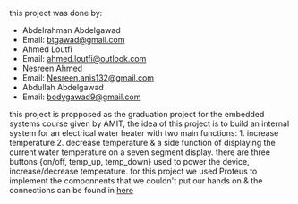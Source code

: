 this project was done by:
  * Abdelrahman Abdelgawad 
  *   Email: btgawad@gmail.com
  * Ahmed Loutfi
  *   Email: ahmed.loutfi@outlook.com
  * Nesreen Ahmed
  *   Email: Nesreen.anis132@gmail.com
  *  Abdullah Abdelgawad
  *   Email: bodygawad9@gmail.com

this project is propposed as the graduation project for the embedded systems course given by AMIT, the idea of this project is to build an internal system for an 
electrical water heater with two main functions:
    1. increase temperature 
    2. decrease temperature
& a side function of displaying the current water temperature on a seven segment display.
there are three buttons {on/off, temp_up, temp_down} used to power the device, increase/decrease temperature. for this project we used Proteus to implement the 
componnents that we couldn't put our hands on & the connections can be found in [here](https://github.com/abdotamer/ElectricHeaterProject/blob/main/Circuit%20on%20Proteus.jpg)

